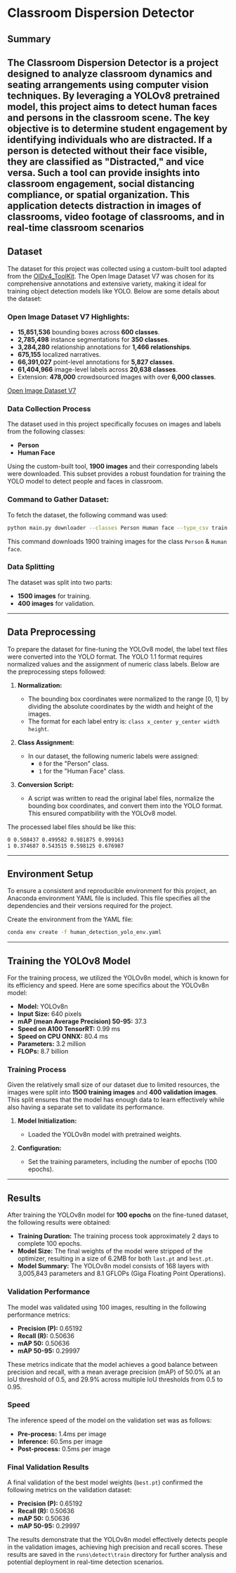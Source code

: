 # Classroom Dispersion Detector

## Summary
The Classroom Dispersion Detector is a project designed to analyze classroom dynamics and seating arrangements using computer vision techniques. By leveraging a YOLOv8 pretrained model, this project aims to detect human faces and persons in the classroom scene. The key objective is to determine student engagement by identifying individuals who are distracted. If a person is detected without their face visible, they are classified as "Distracted," and vice versa. Such a tool can provide insights into classroom engagement, social distancing compliance, or spatial organization. This application detects distraction in images of classrooms, video footage of classrooms, and in real-time classroom scenarios
---

## Dataset

The dataset for this project was collected using a custom-built tool adapted from the [OIDv4_ToolKit](https://github.com/EscVM/OIDv4_ToolKit). The Open Image Dataset V7 was chosen for its comprehensive annotations and extensive variety, making it ideal for training object detection models like YOLO. Below are some details about the dataset:

### Open Image Dataset V7 Highlights:
- **15,851,536** bounding boxes across **600 classes**.
- **2,785,498** instance segmentations for **350 classes**.
- **3,284,280** relationship annotations for **1,466 relationships**.
- **675,155** localized narratives.
- **66,391,027** point-level annotations for **5,827 classes**.
- **61,404,966** image-level labels across **20,638 classes**.
- Extension: **478,000** crowdsourced images with over **6,000 classes**.

[Open Image Dataset V7](https://storage.googleapis.com/openimages/web/index.html)

### Data Collection Process
The dataset used in this project specifically focuses on images and labels from the following classes:
- **Person**
- **Human Face**

Using the custom-built tool, **1900 images** and their corresponding labels were downloaded. This subset provides a robust foundation for training the YOLO model to detect people and faces in classroom.

### Command to Gather Dataset:
To fetch the dataset, the following command was used:
```bash
python main.py downloader --classes Person Human face --type_csv train --limit 1900
```
This command downloads 1900 training images for the class `Person` & `Human face`.

### Data Splitting
The dataset was split into two parts:
- **1500 images** for training.
- **400 images** for validation.

---

## Data Preprocessing

To prepare the dataset for fine-tuning the YOLOv8 model, the label text files were converted into the YOLO format. The YOLO 1.1 format requires normalized values and the assignment of numeric class labels. Below are the preprocessing steps followed:

1. **Normalization:**
   - The bounding box coordinates were normalized to the range [0, 1] by dividing the absolute coordinates by the width and height of the images.
   - The format for each label entry is: `class x_center y_center width height`.

2. **Class Assignment:**
   - In our dataset, the following numeric labels were assigned:
     - `0` for the "Person" class.
     - `1` for the "Human Face" class.

3. **Conversion Script:**
   - A script was written to read the original label files, normalize the bounding box coordinates, and convert them into the YOLO format. This ensured compatibility with the YOLOv8 model.

The processed label files should be like this:
```
0 0.508437 0.499582 0.981875 0.999163
1 0.374687 0.543515 0.598125 0.676987
```

---

## Environment Setup

To ensure a consistent and reproducible environment for this project, an Anaconda environment YAML file is included. This file specifies all the dependencies and their versions required for the project.

Create the environment from the YAML file:
```bash
conda env create -f human_detection_yolo_env.yaml
```

---

## Training the YOLOv8 Model

For the training process, we utilized the YOLOv8n model, which is known for its efficiency and speed. Here are some specifics about the YOLOv8n model:
- **Model:** YOLOv8n
- **Input Size:** 640 pixels
- **mAP (mean Average Precision) 50-95:** 37.3
- **Speed on A100 TensorRT:** 0.99 ms
- **Speed on CPU ONNX:** 80.4 ms
- **Parameters:** 3.2 million
- **FLOPs:** 8.7 billion

### Training Process
Given the relatively small size of our dataset due to limited resources, the images were split into **1500 training images** and **400 validation images**. This split ensures that the model has enough data to learn effectively while also having a separate set to validate its performance.

1. **Model Initialization:**
   - Loaded the YOLOv8n model with pretrained weights.

2. **Configuration:**
   - Set the training parameters, including the number of epochs (100 epochs).

---

## Results

After training the YOLOv8n model for **100 epochs** on the fine-tuned dataset, the following results were obtained:

- **Training Duration:** The training process took approximately 2 days to complete 100 epochs.
- **Model Size:** The final weights of the model were stripped of the optimizer, resulting in a size of 6.2MB for both `last.pt` and `best.pt`.
- **Model Summary:** The YOLOv8n model consists of 168 layers with 3,005,843 parameters and 8.1 GFLOPs (Giga Floating Point Operations).

### Validation Performance
The model was validated using 100 images, resulting in the following performance metrics:
- **Precision (P):** 0.65192
- **Recall (R):** 0.50636
- **mAP 50:** 0.50636
- **mAP 50-95:** 0.29997

These metrics indicate that the model achieves a good balance between precision and recall, with a mean average precision (mAP) of 50.0% at an IoU threshold of 0.5, and 29.9% across multiple IoU thresholds from 0.5 to 0.95.

### Speed
The inference speed of the model on the validation set was as follows:
- **Pre-process:** 1.4ms per image
- **Inference:** 60.5ms per image
- **Post-process:** 0.5ms per image

### Final Validation Results
A final validation of the best model weights (`best.pt`) confirmed the following metrics on the validation dataset:
- **Precision (P):** 0.65192
- **Recall (R):** 0.50636
- **mAP 50:** 0.50636
- **mAP 50-95:** 0.29997

The results demonstrate that the YOLOv8n model effectively detects people in the validation images, achieving high precision and recall scores. These results are saved in the `runs\detect\train` directory for further analysis and potential deployment in real-time detection scenarios.

